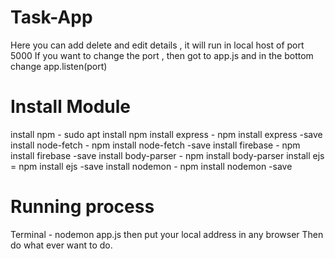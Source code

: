 # Task-App
Here you can add delete and edit details , it will run in local host of port 5000
If you want to change the port , then got to app.js and in the bottom change app.listen(port)

# Install Module
   
   install npm - sudo apt install npm
   install express - npm install express -save
   install node-fetch - npm install node-fetch -save
   install firebase  - npm install firebase -save
   install body-parser - npm install body-parser
   install ejs = npm install ejs -save
   install nodemon - npm install nodemon -save
   

# Running process
  Terminal - nodemon app.js
  then put your local address in any browser 
  Then do what ever want to do.
  
  
   
   
   
